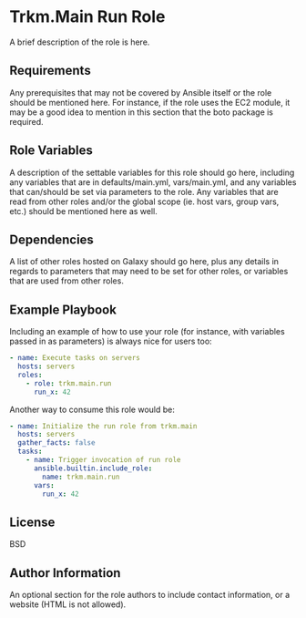 Trkm.Main Run Role
========================

A brief description of the role is here.

Requirements
------------

Any prerequisites that may not be covered by Ansible itself or the role should be mentioned here. For instance, if the role uses the EC2 module, it may be a good idea to mention in this section that the boto package is required.

Role Variables
--------------

A description of the settable variables for this role should go here, including any variables that are in defaults/main.yml, vars/main.yml, and any variables that can/should be set via parameters to the role. Any variables that are read from other roles and/or the global scope (ie. host vars, group vars, etc.) should be mentioned here as well.

Dependencies
------------

A list of other roles hosted on Galaxy should go here, plus any details in regards to parameters that may need to be set for other roles, or variables that are used from other roles.

Example Playbook
----------------

Including an example of how to use your role (for instance, with variables passed in as parameters) is always nice for users too:

```yaml
- name: Execute tasks on servers
  hosts: servers
  roles:
    - role: trkm.main.run
      run_x: 42
```

Another way to consume this role would be:

```yaml
- name: Initialize the run role from trkm.main
  hosts: servers
  gather_facts: false
  tasks:
    - name: Trigger invocation of run role
      ansible.builtin.include_role:
        name: trkm.main.run
      vars:
        run_x: 42
```

License
-------

<!-- TO-DO: Update the license to the one you want to use (delete this line after setting the license) -->
BSD

Author Information
------------------

An optional section for the role authors to include contact information, or a website (HTML is not allowed).
